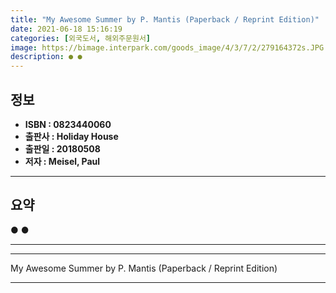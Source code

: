 ```yaml
---
title: "My Awesome Summer by P. Mantis (Paperback / Reprint Edition)"
date: 2021-06-18 15:16:19
categories: [외국도서, 해외주문원서]
image: https://bimage.interpark.com/goods_image/4/3/7/2/279164372s.JPG
description: ● ●
---
```


## **정보**

- **ISBN : 0823440060**
- **출판사 : Holiday House**
- **출판일 : 20180508**
- **저자 : Meisel, Paul**

------



## **요약**

●  ●  

------



------


My Awesome Summer by P. Mantis (Paperback / Reprint Edition) 

------


